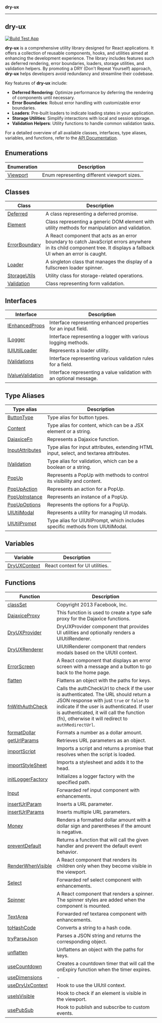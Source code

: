 **dry-ux**

***

## dry-ux

[![Build Test App](https://github.com/navedr/dry-ux/actions/workflows/test.webpack.yml/badge.svg)](https://github.com/navedr/dry-ux/actions/workflows/test.webpack.yml)

**dry-ux** is a comprehensive utility library designed for React applications. It offers a collection of reusable components, hooks, and utilities aimed at enhancing the development experience. The library includes features such as deferred rendering, error boundaries, loaders, storage utilities, and validation helpers. By promoting a DRY (Don't Repeat Yourself) approach, **dry-ux** helps developers avoid redundancy and streamline their codebase.

Key features of **dry-ux** include:
- **Deferred Rendering**: Optimize performance by deferring the rendering of components until necessary.
- **Error Boundaries**: Robust error handling with customizable error boundaries.
- **Loaders**: Pre-built loaders to indicate loading states in your application.
- **Storage Utilities**: Simplify interactions with local and session storage.
- **Validation Helpers**: Utility functions to handle common validation tasks.

For a detailed overview of all available classes, interfaces, type aliases, variables, and functions, refer to the [API Documentation](https://navedr.github.io/dry-ux/).

## Enumerations

| Enumeration | Description |
| ------ | ------ |
| [Viewport](enumerations/Viewport.md) | Enum representing different viewport sizes. |

## Classes

| Class | Description |
| ------ | ------ |
| [Deferred](classes/Deferred.md) | A class representing a deferred promise. |
| [Element](classes/Element.md) | Class representing a generic DOM element with utility methods for manipulation and validation. |
| [ErrorBoundary](classes/ErrorBoundary.md) | A React component that acts as an error boundary to catch JavaScript errors anywhere in its child component tree. It displays a fallback UI when an error is caught. |
| [Loader](classes/Loader.md) | A singleton class that manages the display of a fullscreen loader spinner. |
| [StorageUtils](classes/StorageUtils.md) | Utility class for storage-related operations. |
| [Validation](classes/Validation.md) | Class representing form validation. |

## Interfaces

| Interface | Description |
| ------ | ------ |
| [IEnhancedProps](interfaces/IEnhancedProps.md) | Interface representing enhanced properties for an input field. |
| [ILogger](interfaces/ILogger.md) | Interface representing a logger with various logging methods. |
| [IUIUtilLoader](interfaces/IUIUtilLoader.md) | Represents a loader utility. |
| [IValidations](interfaces/IValidations.md) | Interface representing various validation rules for a field. |
| [IValueValidation](interfaces/IValueValidation.md) | Interface representing a value validation with an optional message. |

## Type Aliases

| Type alias | Description |
| ------ | ------ |
| [ButtonType](type-aliases/ButtonType.md) | Type alias for button types. |
| [Content](type-aliases/Content.md) | Type alias for content, which can be a JSX element or a string. |
| [DajaxiceFn](type-aliases/DajaxiceFn.md) | Represents a Dajaxice function. |
| [InputAttributes](type-aliases/InputAttributes.md) | Type alias for input attributes, extending HTML input, select, and textarea attributes. |
| [IValidation](type-aliases/IValidation.md) | Type alias for validation, which can be a boolean or a string. |
| [PopUp](type-aliases/PopUp.md) | Represents a PopUp with methods to control its visibility and content. |
| [PopUpAction](type-aliases/PopUpAction.md) | Represents an action for a PopUp. |
| [PopUpInstance](type-aliases/PopUpInstance.md) | Represents an instance of a PopUp. |
| [PopUpOptions](type-aliases/PopUpOptions.md) | Represents the options for a PopUp. |
| [UIUtilModal](type-aliases/UIUtilModal.md) | Represents a utility for managing UI modals. |
| [UIUtilPrompt](type-aliases/UIUtilPrompt.md) | Type alias for UIUtilPrompt, which includes specific methods from UIUtilModal. |

## Variables

| Variable | Description |
| ------ | ------ |
| [DryUXContext](variables/DryUXContext.md) | React context for UI utilities. |

## Functions

| Function | Description |
| ------ | ------ |
| [classSet](functions/classSet.md) | Copyright 2013 Facebook, Inc. |
| [DajaxiceProxy](functions/DajaxiceProxy.md) | This function is used to create a type safe proxy for the Dajaxice functions. |
| [DryUXProvider](functions/DryUXProvider.md) | DryUXProvider component that provides UI utilities and optionally renders a UIUtilRenderer. |
| [DryUXRenderer](functions/DryUXRenderer.md) | UIUtilRenderer component that renders modals based on the UIUtil context. |
| [ErrorScreen](functions/ErrorScreen.md) | A React component that displays an error screen with a message and a button to go back to the home page. |
| [flatten](functions/flatten.md) | Flattens an object with the paths for keys. |
| [fnWithAuthCheck](functions/fnWithAuthCheck.md) | Calls the authCheckUrl to check if the user is authenticated. The URL should return a JSON response with just `true` or `false` to indicate if the user is authenticated. If user is authenticated, it will call the function (fn), otherwise it will redirect to `authRedirectUrl`. |
| [formatDollar](functions/formatDollar.md) | Formats a number as a dollar amount. |
| [getUrlParams](functions/getUrlParams.md) | Retrieves URL parameters as an object. |
| [importScript](functions/importScript.md) | Imports a script and returns a promise that resolves when the script is loaded. |
| [importStyleSheet](functions/importStyleSheet.md) | Imports a stylesheet and adds it to the head. |
| [initLoggerFactory](functions/initLoggerFactory.md) | Initializes a logger factory with the specified path. |
| [Input](functions/Input.md) | Forwarded ref input component with enhancements. |
| [insertUrlParam](functions/insertUrlParam.md) | Inserts a URL parameter. |
| [insertUrlParams](functions/insertUrlParams.md) | Inserts multiple URL parameters. |
| [Money](functions/Money.md) | Renders a formatted dollar amount with a dollar sign and parentheses if the amount is negative. |
| [preventDefault](functions/preventDefault.md) | Returns a function that will call the given handler and prevent the default event behavior. |
| [RenderWhenVisible](functions/RenderWhenVisible.md) | A React component that renders its children only when they become visible in the viewport. |
| [Select](functions/Select.md) | Forwarded ref select component with enhancements. |
| [Spinner](functions/Spinner.md) | A React component that renders a spinner. The spinner styles are added when the component is mounted. |
| [TextArea](functions/TextArea.md) | Forwarded ref textarea component with enhancements. |
| [toHashCode](functions/toHashCode.md) | Converts a string to a hash code. |
| [tryParseJson](functions/tryParseJson.md) | Parses a JSON string and returns the corresponding object. |
| [unflatten](functions/unflatten.md) | Unflattens an object with the paths for keys. |
| [useCountdown](functions/useCountdown.md) | Creates a countdown timer that will call the onExpiry function when the timer expires. |
| [useDimensions](functions/useDimensions.md) | - |
| [useDryUxContext](functions/useDryUxContext.md) | Hook to use the UIUtil context. |
| [useIsVisible](functions/useIsVisible.md) | Hook to check if an element is visible in the viewport. |
| [usePubSub](functions/usePubSub.md) | Hook to publish and subscribe to custom events. |

